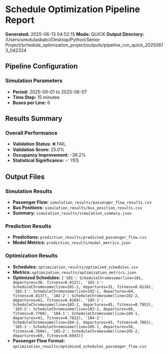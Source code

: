 # Schedule Optimization Pipeline Report

**Generated:** 2025-06-13 04:52:15
**Mode:** QUICK
**Output Directory:** /Users/umutulasbalci/Desktop/Python/Senior Project/schedule_optimization_project/outputs/pipeline_run_quick_20250613_042324

## Pipeline Configuration

### Simulation Parameters
- **Period:** 2025-06-01 to 2025-06-07
- **Time Step:** 15 minutes
- **Buses per Line:** 6

## Results Summary

### Overall Performance
- **Validation Status:** ❌ FAIL
- **Validation Score:** 25.0%
- **Occupancy Improvement:** -39.2%
- **Statistical Significance:** ✅ YES

## Output Files

### Simulation Results
- **Passenger Flow:** `simulation_results/passenger_flow_results.csv`
- **Bus Positions:** `simulation_results/bus_position_results.csv`
- **Summary:** `simulation_results/simulation_summary.json`

### Prediction Results
- **Predictions:** `prediction_results/predicted_passenger_flow.csv`
- **Model Metrics:** `prediction_results/model_metrics.json`

### Optimization Results
- **Schedules:** `optimization_results/optimized_schedules.csv`
- **Metrics:** `optimization_results/optimization_metrics.json`
- **Optimized Schedules:** `{'101': ScheduleChromosome(line=101, departures=36, fitness=0.8121), '101-1': ScheduleChromosome(line=101-1, departures=31, fitness=0.8126), '102-1': ScheduleChromosome(line=102-1, departures=64, fitness=0.8137), '102-2': ScheduleChromosome(line=102-2, departures=61, fitness=0.8169), '103-1': ScheduleChromosome(line=103-1, departures=45, fitness=0.7953), '103-2': ScheduleChromosome(line=103-2, departures=66, fitness=0.7769), '104-1': ScheduleChromosome(line=104-1, departures=41, fitness=0.7822), '104-2': ScheduleChromosome(line=104-2, departures=43, fitness=0.7861), '105-1': ScheduleChromosome(line=105-1, departures=56, fitness=0.7604), '105-2': ScheduleChromosome(line=105-2, departures=69, fitness=0.6943)}`
- **Passenger Flow Format:** `optimization_results/optimized_schedules_passenger_flow.csv`
